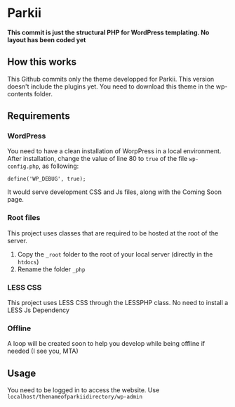 # Parkii
**This commit is just the structural PHP for WordPress templating. No layout has been coded yet**

## How this works
This Github commits only the theme developped for Parkii. This version doesn't include the plugins yet. You need to download this theme in the wp-contents folder.

## Requirements
### WordPress
You need to have a clean installation of WorpPress in a local environment. 
After installation, change the value of line 80 to ```true``` of the file ```wp-config.php```, as following:
```
define('WP_DEBUG', true);
```
It would serve development CSS and Js files, along with the Coming Soon page.

### Root files
This project uses classes that are required to be hosted at the root of the server. 
1. Copy the ```_root``` folder to the root of your local server (directly in the ```htdocs```)
2. Rename the folder ```_php```

### LESS CSS
This project uses LESS CSS through the LESSPHP class. No need to install a LESS Js Dependency

### Offline
A loop will be created soon to help you develop while being offline if needed (I see you, MTA)

## Usage
You need to be logged in to access the website. Use ```localhost/thenameofparkiidirectory/wp-admin```
